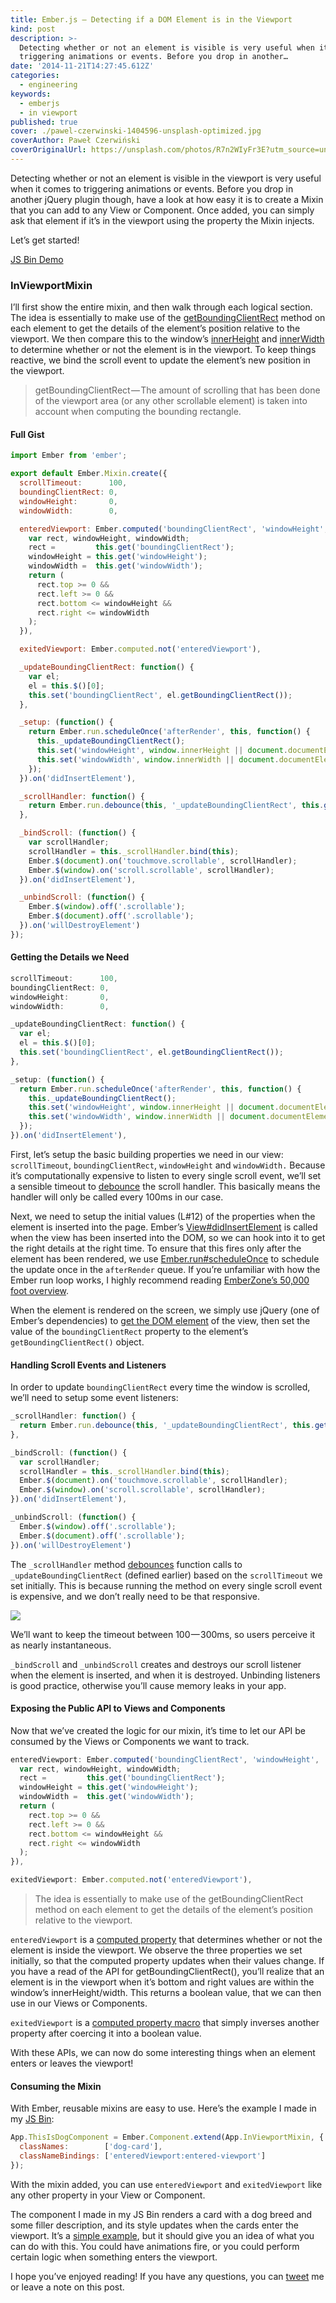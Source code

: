```yaml
---
title: Ember.js — Detecting if a DOM Element is in the Viewport
kind: post
description: >-
  Detecting whether or not an element is visible is very useful when it comes to
  triggering animations or events. Before you drop in another…
date: '2014-11-21T14:27:45.612Z'
categories:
  - engineering
keywords:
  - emberjs
  - in viewport
published: true
cover: ./pawel-czerwinski-1404596-unsplash-optimized.jpg
coverAuthor: Paweł Czerwiński
coverOriginalUrl: https://unsplash.com/photos/R7n2WIyFr3E?utm_source=unsplash&utm_medium=referral&utm_content=creditCopyText
---
```


Detecting whether or not an element is visible in the viewport is very useful when it comes to triggering animations or events. Before you drop in another jQuery plugin though, have a look at how easy it is to create a Mixin that you can add to any View or Component. Once added, you can simply ask that element if it’s in the viewport using the property the Mixin injects.

Let’s get started!

[JS Bin Demo](http://emberjs.jsbin.com/jitehe/6/edit?html,js,output)

### InViewportMixin

I’ll first show the entire mixin, and then walk through each logical section. The idea is essentially to make use of the [getBoundingClientRect](https://developer.mozilla.org/en-US/docs/Web/API/Element.getBoundingClientRect) method on each element to get the details of the element’s position relative to the viewport. We then compare this to the window’s [innerHeight](https://developer.mozilla.org/en-US/docs/Web/API/Window.innerHeight) and [innerWidth](https://developer.mozilla.org/en-US/docs/Web/API/Window.innerWidth) to determine whether or not the element is in the viewport. To keep things reactive, we bind the scroll event to update the element’s new position in the viewport.

> getBoundingClientRect — The amount of scrolling that has been done of the viewport area (or any other scrollable element) is taken into account when computing the bounding rectangle.

#### Full Gist

```js
import Ember from 'ember';

export default Ember.Mixin.create({
  scrollTimeout:      100,
  boundingClientRect: 0,
  windowHeight:       0,
  windowWidth:        0,

  enteredViewport: Ember.computed('boundingClientRect', 'windowHeight', 'windowWidth', function() {
    var rect, windowHeight, windowWidth;
    rect =         this.get('boundingClientRect');
    windowHeight = this.get('windowHeight');
    windowWidth =  this.get('windowWidth');
    return (
      rect.top >= 0 &&
      rect.left >= 0 &&
      rect.bottom <= windowHeight &&
      rect.right <= windowWidth
    );
  }),

  exitedViewport: Ember.computed.not('enteredViewport'),

  _updateBoundingClientRect: function() {
    var el;
    el = this.$()[0];
    this.set('boundingClientRect', el.getBoundingClientRect());
  },

  _setup: (function() {
    return Ember.run.scheduleOnce('afterRender', this, function() {
      this._updateBoundingClientRect();
      this.set('windowHeight', window.innerHeight || document.documentElement.clientHeight);
      this.set('windowWidth', window.innerWidth || document.documentElement.clientWidth);
    });
  }).on('didInsertElement'),

  _scrollHandler: function() {
    return Ember.run.debounce(this, '_updateBoundingClientRect', this.get('scrollTimeout'));
  },

  _bindScroll: (function() {
    var scrollHandler;
    scrollHandler = this._scrollHandler.bind(this);
    Ember.$(document).on('touchmove.scrollable', scrollHandler);
    Ember.$(window).on('scroll.scrollable', scrollHandler);
  }).on('didInsertElement'),

  _unbindScroll: (function() {
    Ember.$(window).off('.scrollable');
    Ember.$(document).off('.scrollable');
  }).on('willDestroyElement')
});
```

#### Getting the Details we Need

```js
scrollTimeout:      100,
boundingClientRect: 0,
windowHeight:       0,
windowWidth:        0,

_updateBoundingClientRect: function() {
  var el;
  el = this.$()[0];
  this.set('boundingClientRect', el.getBoundingClientRect());
},

_setup: (function() {
  return Ember.run.scheduleOnce('afterRender', this, function() {
    this._updateBoundingClientRect();
    this.set('windowHeight', window.innerHeight || document.documentElement.clientHeight);
    this.set('windowWidth', window.innerWidth || document.documentElement.clientWidth);
  });
}).on('didInsertElement'),
```

First, let’s setup the basic building properties we need in our view: `scrollTimeout`, `boundingClientRect`, `windowHeight` and `windowWidth.` Because it’s computationally expensive to listen to every single scroll event, we’ll set a sensible timeout to [debounce](http://emberjs.com/api/classes/Ember.run.html#method_debounce) the scroll handler. This basically means the handler will only be called every 100ms in our case.

Next, we need to setup the initial values (L#12) of the properties when the element is inserted into the page. Ember’s [View#didInsertElement](http://emberjs.com/api/classes/Ember.View.html#event_didInsertElement) is called when the view has been inserted into the DOM, so we can hook into it to get the right details at the right time. To ensure that this fires only after the element has been rendered, we use [Ember.run#scheduleOnce](http://emberjs.com/api/classes/Ember.run.html#method_scheduleOnce) to schedule the update once in the `afterRender` queue. If you’re unfamiliar with how the Ember run loop works, I highly recommend reading [EmberZone’s 50,000 foot overview](http://ember.zone/a-50000-foot-overview-of-the-ember-js-run-loop/).

When the element is rendered on the screen, we simply use jQuery (one of Ember’s dependencies) to [get the DOM element](http://emberjs.com/api/classes/Ember.View.html#method__) of the view, then set the value of the `boundingClientRect` property to the element’s `getBoundingClientRect()` object.

#### Handling Scroll Events and Listeners

In order to update `boundingClientRect` every time the window is scrolled, we’ll need to setup some event listeners:

```js
_scrollHandler: function() {
  return Ember.run.debounce(this, '_updateBoundingClientRect', this.get('scrollTimeout'));
},

_bindScroll: (function() {
  var scrollHandler;
  scrollHandler = this._scrollHandler.bind(this);
  Ember.$(document).on('touchmove.scrollable', scrollHandler);
  Ember.$(window).on('scroll.scrollable', scrollHandler);
}).on('didInsertElement'),

_unbindScroll: (function() {
  Ember.$(window).off('.scrollable');
  Ember.$(document).off('.scrollable');
}).on('willDestroyElement')
```

The `_scrollHandler` method [debounces](http://emberjs.com/api/classes/Ember.run.html#method_debounce) function calls to `_updateBoundingClientRect` (defined earlier) based on the `scrollTimeout` we set initially. This is because running the method on every single scroll event is expensive, and we don’t really need to be that responsive.

![](https://cdn-images-1.medium.com/max/400/1*IB8SGVSeUS62GAV5ySiWFA.jpeg)

We’ll want to keep the timeout between 100 — 300ms, so users perceive it as nearly instantaneous.

`_bindScroll` and `_unbindScroll` creates and destroys our scroll listener when the element is inserted, and when it is destroyed. Unbinding listeners is good practice, otherwise you’ll cause memory leaks in your app.

#### Exposing the Public API to Views and Components

Now that we’ve created the logic for our mixin, it’s time to let our API be consumed by the Views or Components we want to track.

```js
enteredViewport: Ember.computed('boundingClientRect', 'windowHeight', 'windowWidth', function() {
  var rect, windowHeight, windowWidth;
  rect =         this.get('boundingClientRect');
  windowHeight = this.get('windowHeight');
  windowWidth =  this.get('windowWidth');
  return (
    rect.top >= 0 &&
    rect.left >= 0 &&
    rect.bottom <= windowHeight &&
    rect.right <= windowWidth
  );
}),

exitedViewport: Ember.computed.not('enteredViewport'),
```

> The idea is essentially to make use of the getBoundingClientRect method on each element to get the details of the element’s position relative to the viewport.

`enteredViewport` is a [computed property](http://emberjs.com/guides/object-model/computed-properties/) that determines whether or not the element is inside the viewport. We observe the three properties we set initially, so that the computed property updates when their values change. If you have a read of the API for getBoundingClientRect(), you’ll realize that an element is in the viewport when it’s bottom and right values are within the window’s innerHeight/width. This returns a boolean value, that we can then use in our Views or Components.

`exitedViewport` is a [computed property macro](http://emberjs.com/api/#method_computed_not) that simply inverses another property after coercing it into a boolean value.

With these APIs, we can now do some interesting things when an element enters or leaves the viewport!

#### Consuming the Mixin

With Ember, reusable mixins are easy to use. Here’s the example I made in my [JS Bin](http://emberjs.jsbin.com/jitehe/6/):

```js
App.ThisIsDogComponent = Ember.Component.extend(App.InViewportMixin, {
  classNames:        ['dog-card'],
  classNameBindings: ['enteredViewport:entered-viewport']
});
```

With the mixin added, you can use `enteredViewport` and `exitedViewport` like any other property in your View or Component.

The component I made in my JS Bin renders a card with a dog breed and some filler description, and its style updates when the cards enter the viewport. It’s a [simple example](http://gfycat.com/FatalAdvancedKite), but it should give you an idea of what you can do with this. You could have animations fire, or you could perform certain logic when something enters the viewport.

I hope you’ve enjoyed reading! If you have any questions, you can [tweet](https://twitter.com/potetotes) me or leave a note on this post.